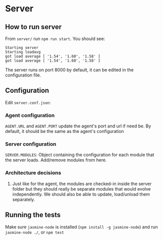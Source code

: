 # Server

## How to run server

From `server/` run `npm run start`. You should see:
 
```
Starting server
Starting loadavg
got load average [ '1.54', '1.60', '1.58' ]
got load average [ '1.54', '1.60', '1.58' ]
````

The server runs on port 8000 by default, it can be edited in the configuration file.

## Configuration

Edit `server.conf.json`:

### Agent configuration

`AGENT.URL` and `AGENT.PORT` update the agent's port and url if need be. By default, it should be the same as the agent's configuration

### Server configuration

`SERVER.MODULES`: Object containing the configuration for each module that the server loads. Add/remove modules from here. 

### Architecture decisions

1. Just like for the agent, the modules are checked-in inside the server folder but they should really be separate modules that would
 evolve independently. We should also be able to update, load/unload them separately.
 
## Running the tests

Make sure `jasmine-node` is installed (`npm install -g jasmine-node`) and run `jasmine-node ./`, or `npm test`